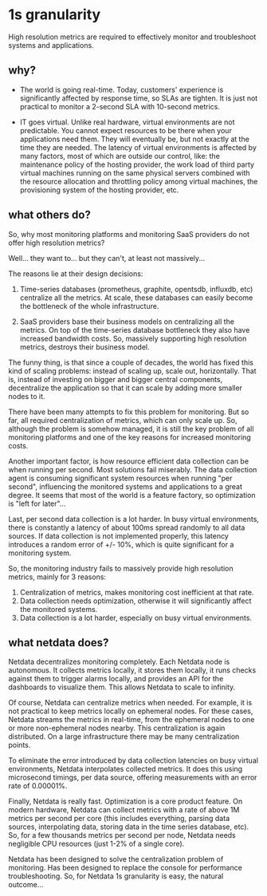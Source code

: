 # 1s granularity

High resolution metrics are required to effectively monitor and troubleshoot
systems and applications.

## why?

- The world is going real-time. Today, customers' experience is significantly affected by response time, so SLAs are tighten. It is just not practical to monitor a 2-second SLA with 10-second metrics.

- IT goes virtual. Unlike real hardware, virtual environments are not predictable. You cannot expect resources to be there when your applications need them. They will eventually be, but not exactly at the time they are needed. The latency of virtual environments is affected by many factors, most of which are outside our control, like: the maintenance policy of the hosting provider, the work load of third party virtual machines running on the same physical servers combined with the resource allocation and throttling policy among virtual machines, the provisioning system of the hosting provider, etc.

## what others do?

So, why most monitoring platforms and monitoring SaaS providers do not offer
high resolution metrics?

Well... they want to... but they can't, at least not massively...

The reasons lie at their design decisions:

1. Time-series databases (prometheus, graphite, opentsdb, influxdb, etc) centralize all the metrics. At scale, these databases can easily become the bottleneck of the whole infrastructure.

2. SaaS providers base their business models on centralizing all the metrics. On top of the time-series database bottleneck they also have increased bandwidth costs. So, massively supporting high resolution metrics, destroys their business model.

The funny thing, is that since a couple of decades, the world has fixed this kind
of scaling problems: instead of scaling up, scale out, horizontally. That is,
instead of investing on bigger and bigger central components, decentralize the
application so that it can scale by adding more smaller nodes to it.

There have been many attempts to fix this problem for monitoring. But so far, all
required centralization of metrics, which can only scale up. So, although the
problem is somehow managed, it is still the key problem of all monitoring
platforms and one of the key reasons for increased monitoring costs.

Another important factor, is how resource efficient data collection can be when
running per second. Most solutions fail miserably. The data collection agent is
consuming significant system resources when running "per second", influencing the
monitored systems and applications to a great degree. It seems that most of the
world is a feature factory, so optimization is "left for later"...

Last, per second data collection is a lot harder. In busy virtual environments,
there is constantly a latency of about 100ms spread randomly to all data sources.
If data collection is not implemented properly, this latency introduces a random
error of +/- 10%, which is quite significant for a monitoring system.

So, the monitoring industry fails to massively provide high resolution metrics, mainly for 3 reasons:

1. Centralization of metrics, makes monitoring cost inefficient at that rate.
2. Data collection needs optimization, otherwise it will significantly affect the monitored systems.
3. Data collection is a lot harder, especially on busy virtual environments.

## what netdata does?

Netdata decentralizes monitoring completely. Each Netdata node is autonomous.
It collects metrics locally, it stores them locally, it runs checks against them
to trigger alarms locally, and provides an API for the dashboards to visualize them.
This allows Netdata to scale to infinity.

Of course, Netdata can centralize metrics when needed. For example, it is not
practical to keep metrics locally on ephemeral nodes. For these cases, Netdata
streams the metrics in real-time, from the ephemeral nodes to one or more
non-ephemeral nodes nearby. This centralization is again distributed. On a large
infrastructure there may be many centralization points.

To eliminate the error introduced by data collection latencies on busy virtual
environments, Netdata interpolates collected metrics. It does this using
microsecond timings, per data source, offering measurements with an error rate
of 0.00001%.

Finally, Netdata is really fast. Optimization is a core product feature.
On modern hardware, Netdata can collect metrics with a rate of above 1M metrics
per second per core (this includes everything, parsing data sources, interpolating
data, storing data in the time series database, etc). So, for a few thousands
metrics per second per node, Netdata needs negligible CPU resources
(just 1-2% of a single core). 

Netdata has been designed to solve the centralization problem of monitoring.
Has been designed to replace the console for performance troubleshooting.
So, for Netdata 1s granularity is easy, the natural outcome...

